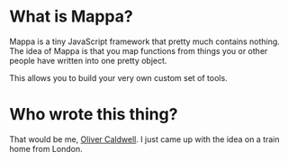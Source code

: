 # What is Mappa?

Mappa is a tiny JavaScript framework that pretty much contains nothing.
The idea of Mappa is that you map functions from things you or other people have written into one pretty object.

This allows you to build your very own custom set of tools.

# Who wrote this thing?

That would be me, [Oliver Caldwell](http://flowdev.co.uk/).
I just came up with the idea on a train home from London.